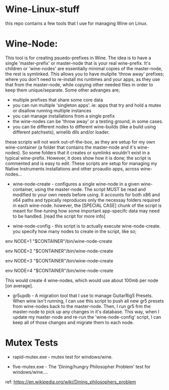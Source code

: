# Wine-Linux-stuff

this repo contains a few tools that I use for managing Wine on Linux.

# Wine-Node:

This tool is for creating psuedo-prefixes in Wine. The idea is to have a single 'master-prefix' or master-node that is your real wine-prefix. It's children or 'wine-nodes' are essentially minimal copies of the master-node, the rest is symlinked. This allows you to have muliplte 'throw away' prefixes; where you don't need to re-install ms runtimes and your apps, as they use that from the master-node, while copying other needed files in order to keep them unique/separate. Some other advanges are; 

* multiple prefixes that share some core data
* you can run multiple 'singleton apps'. ie: apps that try and hold a mutex or disallow running multiple instances
* you can manage installations from a single prefix
* the wine-nodes can be 'throw away' or a testing ground, in some cases. 
* you can tie different nodes to different wine-builds (like a build using different patchsets), winelib dlls and/or loader.

these scripts will not work out-of-the-box, as they are setup for my own wine-container (a folder that contains the master-node and it's wine-nodes). So some folders that it creates or symlinks wouldn't exist in a typical wine-prefix. However, it does show how it is done; the script is commented and is easy to edit. These scripts are setup for managing my Native Instruments installations and other proaudio apps, across wine-nodes...

* wine-node-create - configures a single wine-node in a given wine-container, using the master-node. The script MUST be read and modified to your own needs before using. It accounts for both x86 and x64 paths and typically reproduces only the necessay folders required in each wine-node. however, the [SPECIAL CASE] chunk of the script is meant for fine-tuning how some important app-specifc data may need to be handled. [read the script for more info]

* wine-node-config - this script is to actually execute wine-node-create.  you specify how many nodes to create in the script, like so;

env NODE=1 "$CONTAINER"/bin/wine-node-create

env NODE=2 "$CONTAINER"/bin/wine-node-create

env NODE=3 "$CONTAINER"/bin/wine-node-create

env NODE=4 "$CONTAINER"/bin/wine-node-create

This would create 4 wine-nodes, which would use about 100mb per node [on average].

* gr5updb - A migration tool that I use to manage GuitarRig5 Presets. When wine isn't running, I can use this script to push all new gr5 presets from wine-nodes back to the master-node. Then, I run gr5 frm the master-node to pick up any changes in it's database. This way, when I update my master-node and re-run the 'wine-node-config' script, I can keep all of those changes and migrate them to each node.

# Mutex Tests

* rapid-mutex.exe - mutex test for windows/wine.

* five-mutex.exe - The 'Dining/hungry Philosopher Problem' test for windows/wine.... 

ref: https://en.wikipedia.org/wiki/Dining_philosophers_problem
